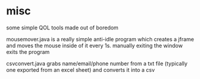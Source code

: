 # misc
some simple QOL tools made out of boredom

mousemover.java is a really simple anti-idle program which creates a jframe and moves the mouse inside of it every 1s. manually exiting the window exits the program

csvconvert.java grabs name/email/phone number from a txt file (typically one exported from an excel sheet) and converts it into a csv

